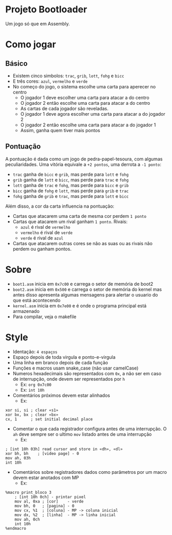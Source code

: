 # Projeto Bootloader
Um jogo só que em Assembly.

# Como jogar

## Básico
- Existem cinco simbolos: `trac`, `grib`, `lott`, `fohg` e `bicc`
- E três cores: `azul`, `vermelho` e `verde`
- No começo do jogo, o sistema escolhe uma carta para aperecer no centro
	- O jogador 1 deve escolher uma carta para atacar a do centro
	- O jogador 2 então escolhe uma carta para atacar a do centro
	- As cartas de cada jogador são reveladas.
	- O jogador 1 deve agora escolher uma carta para atacar a do jogador 2
	- O jogador 2 então escolhe uma carta para atacar a do jogador 1
	- Assim, ganha quem tiver mais pontos

## Pontuação
A pontuação é dada como um jogo de pedra-papel-tesoura, com algumas peculiaridades. Uma vitória equivale a `+2 pontos`, uma derrota a `-1 ponto`:
- `trac` ganha de `bicc` e `grib`, mas perde para `lott` e `fohg`
- `grib` ganha de `lott` e `bicc`, mas perde para `trac` e `fohg`
- `lott` ganha de `trac` e `fohg`, mas perde para `bicc` e `grib`
- `bicc` ganha de `fohg` e `lott`, mas perde para `grib` e `trac`
- `fohg` ganha de `grib` e `trac`, mas perde para `lott` e `bicc`

Além disso, a cor da carta influencia na pontuação:
- Cartas que atacarem uma carta de mesma cor perdem `1 ponto`
- Cartas que atacarem um rival ganham `1 ponto`. Rivais:
	- `azul` é rival de `vermelho`
	- `vermelho` é rival de `verde`
	- `verde` é rival de `azul`
- Cartas que atacarem outras cores se não as suas ou as rivais não perdem ou ganham pontos.

# Sobre
- `boot1.asm` inicia em `0x7c00` e carrega o setor de memória de boot2
- `boot2.asm` inicia em `0x500` e carrega o setor de memória do kernel mas antes disso apresenta algumas mensagens para alertar o usuario do que está acontecendo
- `kernel.asm` inicia em `0x7e00` e é onde o programa principal está armazenado
- Para compilar, veja o makefile

# Style
- Identação: `4 espaços`
- Espaço depois de toda virgula e ponto-e-virgula
- Uma linha em branco depois de cada função
- Funções e macros usam snake_case (não usar camelCase)
- Numeros hexadecimais são representados com `0x`, a não ser em caso de interrupção, onde devem ser representados por `h`
    - Ex: `org 0x7c00`
    - Ex: `int 10h`
- Comentários próximos devem estar alinhados
    - Ex:
```
xor si, si ; clear «s1»
xor bx, bx ; clear «bx»
cx, 1      ; set initial decimal place
```
- Comentar o que cada registrador configura antes de uma interrupção. O `ah` deve sempre ser o ultimo `mov` listado antes de uma interrupção
    - Ex: 
```	
; [int 10h 03h] read cursor and store in «dh», «dl»
xor bh, bh    ; [video page] - 0 
mov ah, 03h
int 10h
```
- Comentários sobre registradores dados como parâmetros por um macro devem estar anotados com MP
    - Ex:
```
%macro print_bloco 3
	; [int 10h 0ch] - printar pixel
	mov al, 0xa ; [cor]    - verde
	mov bh, 0   ; [pagina] - 0
	mov cx, %1  ; [coluna] - MP -> coluna inicial
	mov dx, %2  ; [linha]  - MP -> linha inicial
	mov ah, 0ch
	int 10h 
%endmacro
```